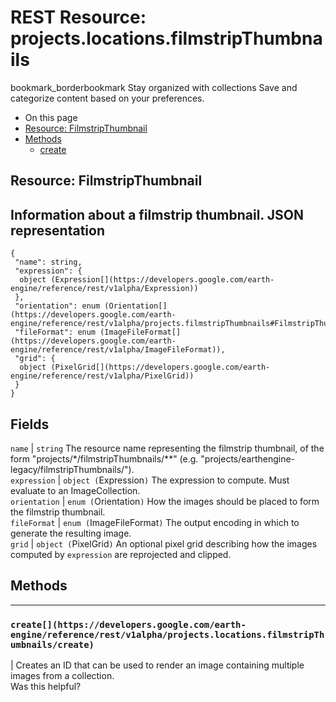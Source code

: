  
#  REST Resource: projects.locations.filmstripThumbnails 
bookmark_borderbookmark Stay organized with collections  Save and categorize content based on your preferences.
  * On this page
  * [Resource: FilmstripThumbnail](https://developers.google.com/earth-engine/reference/rest/v1alpha/projects.locations.filmstripThumbnails#resource:-filmstripthumbnail)
  * [Methods](https://developers.google.com/earth-engine/reference/rest/v1alpha/projects.locations.filmstripThumbnails#methods)
    * [create](https://developers.google.com/earth-engine/reference/rest/v1alpha/projects.locations.filmstripThumbnails#create)


## Resource: FilmstripThumbnail
Information about a filmstrip thumbnail.
JSON representation  
---  
```
{
 "name": string,
 "expression": {
  object (Expression[](https://developers.google.com/earth-engine/reference/rest/v1alpha/Expression))
 },
 "orientation": enum (Orientation[](https://developers.google.com/earth-engine/reference/rest/v1alpha/projects.filmstripThumbnails#FilmstripThumbnail.Orientation)),
 "fileFormat": enum (ImageFileFormat[](https://developers.google.com/earth-engine/reference/rest/v1alpha/ImageFileFormat)),
 "grid": {
  object (PixelGrid[](https://developers.google.com/earth-engine/reference/rest/v1alpha/PixelGrid))
 }
}
```
  
Fields  
---  
`name` |  `string` The resource name representing the filmstrip thumbnail, of the form "projects/*/filmstripThumbnails/**" (e.g. "projects/earthengine-legacy/filmstripThumbnails/").  
`expression` |  `object (`Expression[](https://developers.google.com/earth-engine/reference/rest/v1alpha/Expression)`)` The expression to compute. Must evaluate to an ImageCollection.  
`orientation` |  `enum (`Orientation[](https://developers.google.com/earth-engine/reference/rest/v1alpha/projects.filmstripThumbnails#FilmstripThumbnail.Orientation)`)` How the images should be placed to form the filmstrip thumbnail.  
`fileFormat` |  `enum (`ImageFileFormat[](https://developers.google.com/earth-engine/reference/rest/v1alpha/ImageFileFormat)`)` The output encoding in which to generate the resulting image.  
`grid` |  `object (`PixelGrid[](https://developers.google.com/earth-engine/reference/rest/v1alpha/PixelGrid)`)` An optional pixel grid describing how the images computed by `expression` are reprojected and clipped.  
## Methods  
---  
### `create[](https://developers.google.com/earth-engine/reference/rest/v1alpha/projects.locations.filmstripThumbnails/create)`
|  Creates an ID that can be used to render an image containing multiple images from a collection.  
Was this helpful?
